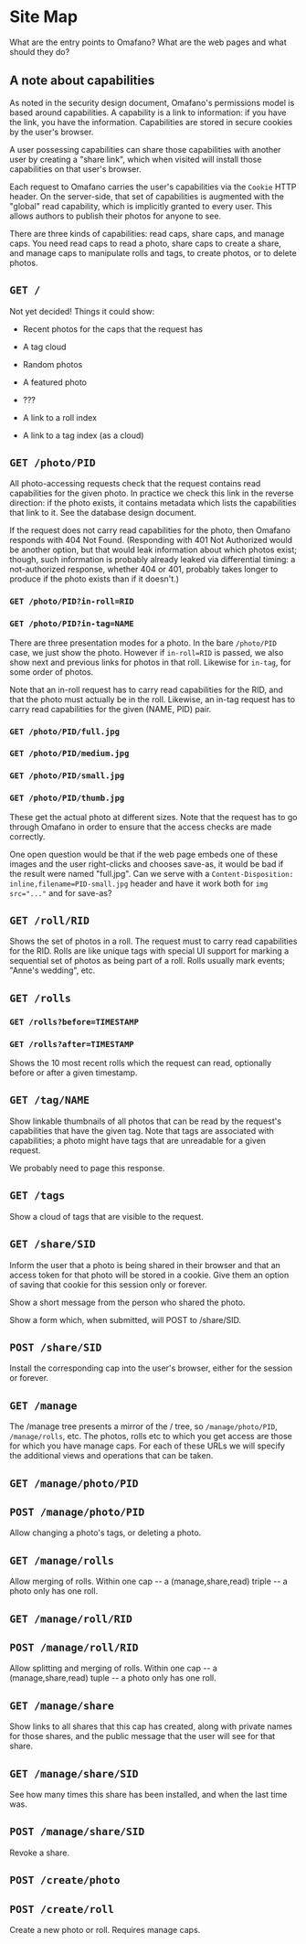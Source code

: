 # Site Map

What are the entry points to Omafano?  What are the web pages and what
should they do?

## A note about capabilities

As noted in the security design document, Omafano's permissions model is
based around capabilities.  A capability is a link to information: if
you have the link, you have the information.  Capabilities are stored in
secure cookies by the user's browser.

A user possessing capabilities can share those capabilities with another
user by creating a "share link", which when visited will install those
capabilities on that user's browser.

Each request to Omafano carries the user's capabilities via the `Cookie`
HTTP header.  On the server-side, that set of capabilities is augmented
with the "global" read capability, which is implicitly granted to every
user.  This allows authors to publish their photos for anyone to see.

There are three kinds of capabilities: read caps, share caps, and manage
caps.  You need read caps to read a photo, share caps to create a share,
and manage caps to manipulate rolls and tags, to create photos, or to
delete photos.

## `GET /`

Not yet decided!  Things it could show:

  * Recent photos for the caps that the request has

  * A tag cloud

  * Random photos

  * A featured photo

  * ???

  * A link to a roll index

  * A link to a tag index (as a cloud)

## `GET /photo/PID`

All photo-accessing requests check that the request contains read
capabilities for the given photo.  In practice we check this link in the
reverse direction: if the photo exists, it contains metadata which lists
the capabilities that link to it.  See the database design document.

If the request does not carry read capabilities for the photo, then
Omafano responds with 404 Not Found.  (Responding with 401 Not
Authorized would be another option, but that would leak information
about which photos exist; though, such information is probably already
leaked via differential timing: a not-authorized response, whether 404
or 401, probably takes longer to produce if the photo exists than if it
doesn't.)

### `GET /photo/PID?in-roll=RID`
### `GET /photo/PID?in-tag=NAME`

There are three presentation modes for a photo.  In the bare
`/photo/PID` case, we just show the photo.  However if `in-roll=RID` is
passed, we also show next and previous links for photos in that roll.
Likewise for `in-tag`, for some order of photos.

Note that an in-roll request has to carry read capabilities for the RID,
and that the photo must actually be in the roll.  Likewise, an in-tag
request has to carry read capabilities for the given (NAME, PID) pair.

### `GET /photo/PID/full.jpg`
### `GET /photo/PID/medium.jpg`
### `GET /photo/PID/small.jpg`
### `GET /photo/PID/thumb.jpg`

These get the actual photo at different sizes.  Note that the request
has to go through Omafano in order to ensure that the access checks are
made correctly.

One open question would be that if the web page embeds one of these
images and the user right-clicks and chooses save-as, it would be bad if
the result were named "full.jpg".  Can we serve with a
`Content-Disposition: inline,filename=PID-small.jpg` header and have it
work both for `img src="..."` and for save-as?

## `GET /roll/RID`

Shows the set of photos in a roll.  The request must to carry read
capabilities for the RID.  Rolls are like unique tags with special UI
support for marking a sequential set of photos as being part of a roll.
Rolls usually mark events; "Anne's wedding", etc.

## `GET /rolls`
### `GET /rolls?before=TIMESTAMP`
### `GET /rolls?after=TIMESTAMP`

Shows the 10 most recent rolls which the request can read, optionally
before or after a given timestamp.

## `GET /tag/NAME`

Show linkable thumbnails of all photos that can be read by the request's
capabilities that have the given tag.  Note that tags are associated
with capabilities; a photo might have tags that are unreadable for a
given request.

We probably need to page this response.

## `GET /tags`

Show a cloud of tags that are visible to the request.

## `GET /share/SID`

Inform the user that a photo is being shared in their browser and that
an access token for that photo will be stored in a cookie.  Give them an
option of saving that cookie for this session only or forever.

Show a short message from the person who shared the photo.

Show a form which, when submitted, will POST to /share/SID.

## `POST /share/SID`

Install the corresponding cap into the user's browser, either for the
session or forever.

## `GET /manage`

The /manage tree presents a mirror of the / tree, so
`/manage/photo/PID`, `/manage/rolls`, etc.  The photos, rolls etc to
which you get access are those for which you have manage caps.  For each
of these URLs we will specify the additional views and operations that
can be taken.

## `GET /manage/photo/PID`
## `POST /manage/photo/PID`

Allow changing a photo's tags, or deleting a photo.

## `GET /manage/rolls`

Allow merging of rolls.  Within one cap -- a (manage,share,read) triple
-- a photo only has one roll.

## `GET /manage/roll/RID`
## `POST /manage/roll/RID`

Allow splitting and merging of rolls.  Within one cap -- a
(manage,share,read) tuple -- a photo only has one roll.

## `GET /manage/share`

Show links to all shares that this cap has created, along with private
names for those shares, and the public message that the user will see
for that share.

## `GET /manage/share/SID`

See how many times this share has been installed, and when the last time
was.

## `POST /manage/share/SID`

Revoke a share.

## `POST /create/photo`
## `POST /create/roll`

Create a new photo or roll.  Requires manage caps.
